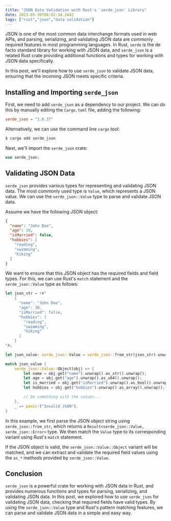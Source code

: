 ```yaml
---
title: "JSON Data Validation with Rust's `serde_json` Library"
date: 2023-05-30T06:02:34.244Z
tags: ["rust","json","data validation"]
---
```



JSON is one of the most common data interchange formats used in web APIs, and parsing, serializing, and validating JSON data are commonly required features in most programming languages. In Rust, `serde` is the de facto standard library for working with JSON data, and `serde_json` is a related Rust crate providing additional functions and types for working with JSON data specifically.

In this post, we'll explore how to use `serde_json` to validate JSON data, ensuring that the incoming JSON meets specific criteria.

## Installing and Importing `serde_json`

First, we need to add `serde_json` as a dependency to our project. We can do this by manually editing the `Cargo.toml` file, adding the following:

```toml
serde_json = "1.0.37"
```

Alternatively, we can use the command line `cargo` tool:

```bash
$ cargo add serde_json
```

Next, we'll import the `serde_json` crate:

```rust
use serde_json;
```

## Validating JSON Data

`serde_json` provides various types for representing and validating JSON data. The most commonly used type is `Value`, which represents a JSON value. We can use the `serde_json::Value` type to parse and validate JSON data.

Assume we have the following JSON object:

```json
{
  "name": "John Doe",
  "age": 30,
  "isMarried": false,
  "hobbies": [
    "reading",
    "swimming",
    "hiking"
  ]
}
```

We want to ensure that this JSON object has the required fields and field types. For this, we can use Rust's `match` statement and the `serde_json::Value` type as follows:

```rust
let json_str = r#"
    {
      "name": "John Doe",
      "age": 30,
      "isMarried": false,
      "hobbies": [
        "reading",
        "swimming",
        "hiking"
      ]
    }
"#;

let json_value: serde_json::Value = serde_json::from_str(json_str).unwrap();

match json_value {
    serde_json::Value::Object(obj) => {
        let name = obj.get("name").unwrap().as_str().unwrap();
        let age = obj.get("age").unwrap().as_u64().unwrap();
        let is_married = obj.get("isMarried").unwrap().as_bool().unwrap();
        let hobbies = obj.get("hobbies").unwrap().as_array().unwrap();

        // Do something with the values...
    },
    _ => panic!("Invalid JSON"),
}
```

In this example, we first parse the JSON object string using `serde_json::from_str`, which returns a `Result<serde_json::Value, serde_json::Error>` type. We then match the `Value` type to its corresponding variant using Rust's `match` statement.

If the JSON object is valid, the `serde_json::Value::Object` variant will be matched, and we can extract and validate the required field values using the `as_*` methods provided by `serde_json::Value`.

## Conclusion

`serde_json` is a powerful crate for working with JSON data in Rust, and provides numerous functions and types for parsing, serializing, and validating JSON data. In this post, we explored how to use `serde_json` for validating JSON data, checking that required fields have valid types. By using the `serde_json::Value` type and Rust's pattern matching features, we can parse and validate JSON data in a simple and easy way.